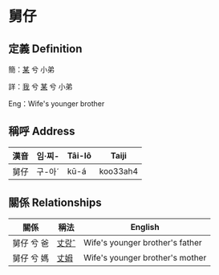 # 舅仔
## 定義 Definition
簡：[某](member18.md) 兮 小弟

詳：[我](member1.md) 兮 [某](member18.md) 兮 小弟

Eng：Wife's younger brother

## 稱呼 Address

漢音 | 임·찌- | Tâi-lô | Taiji
--- | --- | --- | --- 
舅仔 | 구-아ˊ | kū-á | koo33ah4 


## 關係 Relationships

關係 | 稱法 | English
--- | --- | --- 
舅仔 兮 爸 | [丈랑ˆ](member62.md) | Wife's younger brother's father
舅仔 兮 媽 | [丈姆](member63.md) | Wife's younger brother's mother
